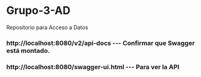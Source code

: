 # Grupo-3-AD
Repositorio para Acceso a Datos
### http://localhost:8080/v2/api-docs 		--- 	Confirmar que Swagger está montado.
### http://localhost:8080/swagger-ui.html 	--- 	Para ver la API
